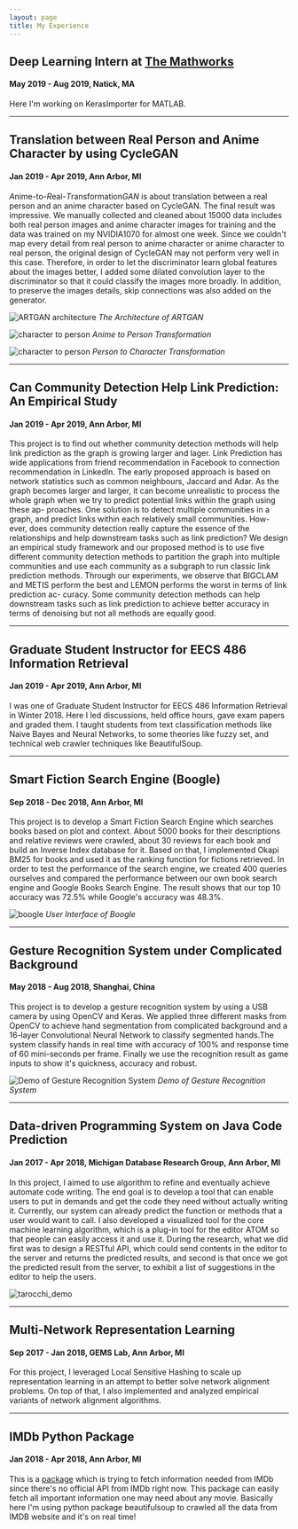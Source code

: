 ```yaml
---
layout: page
title: My Experience
---
```

## Deep Learning Intern at [The Mathworks](<http://www.mathworks.com>)
#### May 2019 - Aug 2019, Natick, MA

Here I'm working on KerasImporter for MATLAB.

---
## Translation between Real Person and Anime Character by using CycleGAN
#### Jan 2019 - Apr 2019, Ann Arbor, MI

*A*nime-to-*R*eal-*T*ransformation*GAN* is about translation between a real person and an anime character based on CycleGAN. The final result was impressive. We manually collected and cleaned about 15000 data includes both real person images and anime character images for training and the data was trained on my NVIDIA1070 for almost one week. Since we couldn't map every detail from real person to anime character or anime character to real person, the original design of CycleGAN may not perform very well in this case. Therefore, in order to let the discriminator learn global features about the images better, I added some dilated convolution layer to the discriminator so that it could classify the images more broadly. In addition, to preserve the images details, skip connections was also added on the generator.

![ARTGAN architecture](../images/ARTGAN/architecture.png)
*The Architecture of ARTGAN*

![character to person](../images/ARTGAN/character_to_person.png)
*Anime to Person Transformation*

![character to person](../images/ARTGAN/person_to_character.png)
*Person to Character Transformation*

---
## Can Community Detection Help Link Prediction: An Empirical Study
#### Jan 2019 - Apr 2019, Ann Arbor, MI

This project is to find out whether community detection methods will help link prediction as the graph is growing larger and lager. Link Prediction has wide applications from friend recommendation in Facebook to connection recommendation in LinkedIn. The early proposed approach is based on network statistics such as common neighbours, Jaccard and Adar. As the graph becomes larger and larger, it can become unrealistic to process the whole graph when we try to predict potential links within the graph using these ap- proaches. One solution is to detect multiple communities in a graph, and predict links within each relatively small communities. How- ever, does community detection really capture the essence of the relationships and help downstream tasks such as link prediction? We design an empirical study framework and our proposed method is to use five different community detection methods to partition the graph into multiple communities and use each community as a subgraph to run classic link prediction methods. Through our experiments, we observe that BIGCLAM and METIS perform the best and LEMON performs the worst in terms of link prediction ac- curacy. Some community detection methods can help downstream tasks such as link prediction to achieve better accuracy in terms of denoising but not all methods are equally good.

---
## Graduate Student Instructor for EECS 486 Information Retrieval
#### Jan 2019 - Apr 2019, Ann Arbor, MI

I was one of Graduate Student Instructor for EECS 486 Information Retrieval in Winter 2018. Here I led discussions, held office hours, gave exam papers and graded them. I taught students from text classification methods like Naive Bayes and Neural Networks, to some theories like fuzzy set, and technical web crawler techniques like BeautifulSoup.

---
## Smart Fiction Search Engine (Boogle)
#### Sep 2018 - Dec 2018, Ann Arbor, MI

This project is to develop a Smart Fiction Search Engine which searches books based on plot and context. About 5000 books for their descriptions and relative reviews were crawled, about 30 reviews for each book and build an Inverse Index database for it. Based on that, I implemented Okapi BM25 for books and used it as the ranking function for fictions retrieved. In order to test the performance of the search engine, we created 400 queries ourselves and compared the performance between our own book search engine and Google Books Search Engine. The result shows that our top 10 accuracy was 72.5% while Google's accuracy was 48.3%.

![boogle](../images/boogle/boogle.png)
*User Interface of Boogle*

---
## Gesture Recognition System under Complicated Background
#### May 2018 - Aug 2018, Shanghai, China

This project is to develop a gesture recognition system by using a USB camera by using OpenCV and Keras. We applied three different masks from OpenCV to achieve hand segmentation from complicated background and a 16-layer Convolutional Neural Network to classify segmented hands.The system classify hands in real time with accuracy of 100% and response time of 60 mini-seconds per frame. Finally we use the recognition result as game inputs to show it's quickness, accuracy and robust.

![Demo of Gesture Recognition System](../images/gesture_recognition/demo.jpg)
*Demo of Gesture Recognition System*

---
## Data-driven Programming System on Java Code Prediction
#### Jan 2017 - Apr 2018, Michigan Database Research Group, Ann Arbor, MI

In this project, I aimed  to use algorithm to refine and eventually achieve automate code writing. The end goal is to develop a tool that can enable users to put in demands and get the code they need without actually writing it. Currently, our system can already predict the function or methods that a user would want to call. I also developed a visualized tool for the core machine learning algorithm, which is a plug-in tool for the editor ATOM so that people can easily access it and use it. During the research, what we did first was to design a RESTful API, which could send contents in the editor to the server and returns the predicted results, and second is that once we got the predicted result from the server, to exhibit a list of suggestions in the editor to help the users.

![tarocchi_demo](../images/tarocchi/demo.gif)

---
## Multi-Network Representation Learning
#### Sep 2017 - Jan 2018, GEMS Lab, Ann Arbor, MI

For this project, I leveraged Local Sensitive Hashing to scale up representation learning in an attempt to better solve network alignment problems. On top of that, I also implemented and analyzed empirical variants of network alignment algorithms.

---
## IMDb Python Package
#### Jan 2018 - Apr 2018, Ann Arbor, MI

This is a [package](<https://github.com/hengjia/imdb_py>) which is trying to fetch information needed from IMDb since there's no official API from IMDb right now. This package can easily fetch all important information one may need about any movie. Basically here I'm using python package beautifulsoup to crawled all the data from IMDB website and it's on real time!
